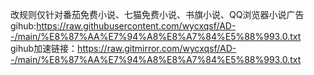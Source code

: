 改规则仅针对番茄免费小说、七猫免费小说、书旗小说、QQ浏览器小说广告
gihub:https://raw.githubusercontent.com/wycxqsf/AD--/main/%E8%87%AA%E7%94%A8%E8%A7%84%E5%88%993.0.txt
gihub加速链接：https://raw.gitmirror.com/wycxqsf/AD--/main/%E8%87%AA%E7%94%A8%E8%A7%84%E5%88%993.0.txt
